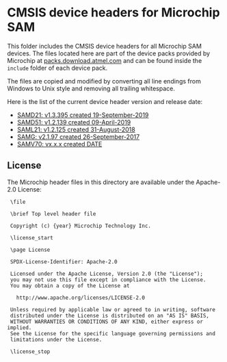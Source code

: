 # CMSIS device headers for Microchip SAM

This folder includes the CMSIS device headers for all Microchip SAM devices.
The files located here are part of the device packs provided by Microchip at
[packs.download.atmel.com](http://packs.download.atmel.com/) and can be found
inside the `include` folder of each device pack.

The files are copied and modified by converting all line endings from Windows
to Unix style and removing all trailing whitespace.

Here is the list of the current device header version and release date:

- [SAMD21: v1.3.395 created 19-September-2019](http://packs.download.atmel.com/Atmel.SAMD21_DFP.1.3.395.atpack)
- [SAMD51: v1.2.139 created 09-April-2019](http://packs.download.atmel.com/Atmel.SAMD51_DFP.1.2.139.atpack)
- [SAML21: v1.2.125 created 31-August-2018](http://packs.download.atmel.com/Atmel.SAML21_DFP.1.2.125.atpack)
- [SAMG: v2.1.97 created 26-September-2017](http://packs.download.atmel.com/Atmel.SAMG_DFP.2.1.97.atpack)
- [SAMV70: vx.x.x created DATE](link)

## License

The Microchip header files in this directory are available under the Apache-2.0 License:

```
 \file

 \brief Top level header file

 Copyright (c) {year} Microchip Technology Inc.

 \license_start

 \page License

 SPDX-License-Identifier: Apache-2.0

 Licensed under the Apache License, Version 2.0 (the "License");
 you may not use this file except in compliance with the License.
 You may obtain a copy of the License at

   http://www.apache.org/licenses/LICENSE-2.0

 Unless required by applicable law or agreed to in writing, software
 distributed under the License is distributed on an "AS IS" BASIS,
 WITHOUT WARRANTIES OR CONDITIONS OF ANY KIND, either express or implied.
 See the License for the specific language governing permissions and
 limitations under the License.

 \license_stop
```

